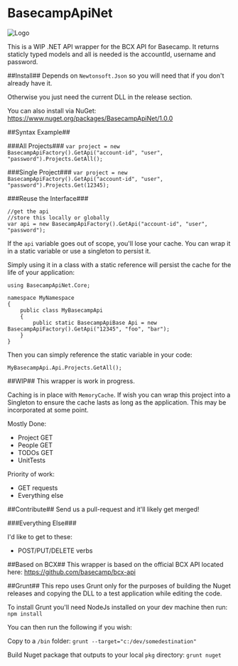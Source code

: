 # BasecampApiNet

![Logo](https://github.com/kgiszewski/BasecampApiNet/blob/master/assets/bcxnet.png)

This is a WIP .NET API wrapper for the BCX API for Basecamp. It returns staticly typed models and all is needed is the accountId, username and password.

##Install##
Depends on `Newtonsoft.Json` so you will need that if you don't already have it.

Otherwise you just need the current DLL in the release section.

You can also install via NuGet: https://www.nuget.org/packages/BasecampApiNet/1.0.0

##Syntax Example##

###All Projects###
`var project = new BasecampApiFactory().GetApi("account-id", "user", "password").Projects.GetAll();`

###Single Project###
`var project = new BasecampApiFactory().GetApi("account-id", "user", "password").Projects.Get(12345);`

###Reuse the Interface###

```
//get the api
//store this locally or globally
var api = new BasecampApiFactory().GetApi("account-id", "user", "password"); 
```
If the `api` variable goes out of scope, you'll lose your cache. You can wrap it in a static variable or use a singleton to persist it.

Simply using it in a class with a static reference will persist the cache for the life of your application:
```
using BasecampApiNet.Core;

namespace MyNamespace
{
    public class MyBasecampApi
    {
        public static BasecampApiBase Api = new BasecampApiFactory().GetApi("12345", "foo", "bar");
    }
}

```
Then you can simply reference the static variable in your code:

```
MyBasecampApi.Api.Projects.GetAll();

```

##WIP##
This wrapper is work in progress. 

Caching is in place with `MemoryCache`. If wish you can wrap this project into a Singleton to ensure the cache lasts as long as the application. This may be incorporated at some point.

Mostly Done:
* Project GET
* People GET
* TODOs GET
* UnitTests

Priority of work:

* GET requests
* Everything else

##Contribute##
Send us a pull-request and it'll likely get merged!

###Everything Else###

I'd like to get to these:
* POST/PUT/DELETE verbs

##Based on BCX##
This wrapper is based on the official BCX API located here: https://github.com/basecamp/bcx-api

##Grunt##
This repo uses Grunt only for the purposes of building the Nuget releases and copying the DLL to a test application while editing the code.

To install Grunt you'll need NodeJs installed on your dev machine then run: `npm install`

You can then run the following if you wish:

Copy to a `/bin` folder:  `grunt --target="c:/dev/somedestination"`

Build Nuget package that outputs to your local `pkg` directory: `grunt nuget`
